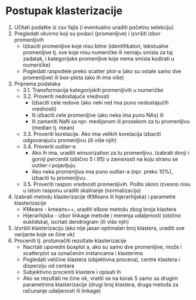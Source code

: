 # Postupak klasterizacije

1. Učitati podatke iz csv fajla (i eventualno uraditi početnu selekciju)
2. Pregledati okvirno koji su podaci (promenljive) i izvršiti izbor promenljivih
    - Izbaciti promenljive koje nisu bitne (identifikatori, tekstualne promenljive tj. sve koje nisu numeričke ili nemaju smisla za taj zadatak, i kategorijske promenljive koje nema smisla kodirati u numeričke)
    - Pogledati raspodele preko scatter plot-a (ako su ostale samo dve promenljive) ili box-plota (ako ih ima više)
3. Priprema podataka
    - 3.1. Transformacija kategorijskih promenljivih u numeričke
    - 3.2. Proveriti nedostajuće vrednosti
        - Izbaciti cele redove (ako neki red ima puno nedostajućih vrednosti)
        - Ili izbaciti cele promenljive (ako neka ima puno NAs) ili
        - Ili zameniti NaN sa npr. medijanom ili prosekom za tu promenljivu (median tj. mean)
    - 3.3. Proveriti korelacije. Ako ima velikih korelacija izbaciti odgovarajuću promenljivu (ili više njih)
    - 3.4. Proveriti outlier-e
        - Ako ih ima, uraditi winsorization za tu promenljivu. Izabrati donji i gornji percentil (obično 5 i 95) u zavisnosti na koju stranu se outlier-i pojavljuju.
        - Ako neka promenljiva ima puno outlier-a (npr. preko 10%), izbaciti tu promenljivu.
    - 3.5. Proveriti raspon vrednosti promenljivih. Pošto skoro izvesno nisu u istom rasponu uraditi skaliranje (normalizaciju)
4. Izabrati metodu klasterizacije (KMeans ili hijerarhijska) i parametre klasterizacije
    - KMeans - kmeans++, uraditi elbow metodu zbog broja klastera
    - Hijerarhijska - izbor linkage metode i merenja udaljenosti (obično euklidska), iscrtati dendrogram (ili više njih)
5. Izvršiti klasterizaciju (ako nije jasan optimalan broj klastera, uraditi sve varijante koje se čine ok)
6. Proceniti tj. protumačiti rezultate klasterizacije
    - Nacrtati uporedni boxplot a, ako su samo dve promenljive, može i scatterplot sa označenim instancama i klasterima
    - Pogledati veličine klastera (objektivna procena), centre klastera i disperziju od centara
    - Subjektivno proceniti klastere i opisati ih 
    - Ako se rezultati ne čine ok, vratiti se na korak 5 samo sa drugim parametrima klasterizacije (drugi broj klastera, druga metoda za računanje udaljenosti ili linkage)